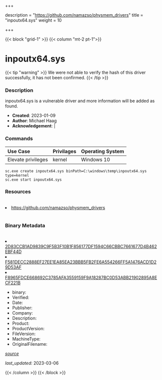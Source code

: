 +++

description = "https://github.com/namazso/physmem_drivers"
title = "inpoutx64.sys"
weight = 10

+++


{{< block "grid-1" >}}
{{< column "mt-2 pt-1">}}




# inpoutx64.sys 


{{< tip "warning" >}}
We were not able to verify the hash of this driver successfully, it has not been confirmed.
{{< /tip >}}




### Description


inpoutx64.sys is a vulnerable driver and more information will be added as found.


- **Created**: 2023-01-09
- **Author**: Michael Haag
- **Acknowledgement**:  | [](https://twitter.com/)

### Commands

| Use Case | Privilages | Operating System | 
|:---- | ---- | ---- |
| Elevate privileges | kernel | Windows 10 |

```
sc.exe create inpoutx64.sys binPath=C:\windows\temp\inpoutx64.sys type=kernel
sc.exe start inpoutx64.sys
```

### Resources
<br>


<li><a href=" https://github.com/namazso/physmem_drivers"> https://github.com/namazso/physmem_drivers</a></li>


<br>


### Binary Metadata
<br>



<li><a href="https://www.virustotal.com/gui/file/2D83CCB1AD9839C9F5B3F10B1F856177DF1594C66CBBC7661677D4B462EBF44D">2D83CCB1AD9839C9F5B3F10B1F856177DF1594C66CBBC7661677D4B462EBF44D</a></li>

<li><a href="https://www.virustotal.com/gui/file/F581DECC2888EF27EE1EA85EA23BBB5FB2FE6A554266FF5A1476ACD1D29D53AF">F581DECC2888EF27EE1EA85EA23BBB5FB2FE6A554266FF5A1476ACD1D29D53AF</a></li>

<li><a href="https://www.virustotal.com/gui/file/F8965FDCE668692C3785AFA3559159F9A18287BC0D53ABB21902895A8ECF221B">F8965FDCE668692C3785AFA3559159F9A18287BC0D53ABB21902895A8ECF221B</a></li>



- binary: 
- Verified: 
- Date: 
- Publisher: 
- Company: 
- Description: 
- Product: 
- ProductVersion: 
- FileVersion: 
- MachineType: 
- OriginalFilename: 

[*source*](https://github.com/magicsword-io/LOLDrivers/tree/main/yaml/inpoutx64.sys.yml)

*last_updated:* 2023-03-06


{{< /column >}}
{{< /block >}}
